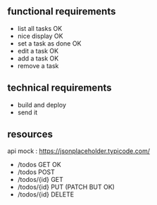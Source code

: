 ## functional requirements

+ list all tasks OK
+ nice display OK
+ set a task as done OK
+ edit a task OK
+ add a task OK
+ remove a task

## technical requirements

+ build and deploy
+ send it

## resources

api mock : https://jsonplaceholder.typicode.com/

- /todos GET OK
- /todos POST
- /todos/{id} GET
- /todos/{id} PUT (PATCH BUT OK)
- /todos/{id} DELETE